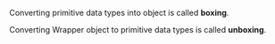 Converting primitive data types into object is called **boxing**.

Converting Wrapper object to primitive data types is called **unboxing**.
